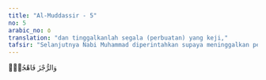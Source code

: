 ```yaml
---
title: "Al-Muddassir - 5"
no: 5
arabic_no: ٥
translation: "dan tinggalkanlah segala (perbuatan) yang keji,"
tafsir: "Selanjutnya Nabi Muhammad diperintahkan supaya meninggalkan perbuatan dosa seperti menyembah berhala atau patung. Kata ar-rujz yang terdapat dalam ayat ini berarti siksaan, dan dalam hal ini yang dimaksudkan ialah perintah menjauhkan segala sebab yang mendatangkan siksaan, yakni perbuatan maksiat. Termasuk yang dilarang oleh ayat ini ialah mengerjakan segala macam perbuatan yang menyebabkan perbuatan maksiat.\n\nMembersihkan diri dari dosa apalagi bagi seorang dai adalah suatu kewajiban. Sebab, kalau pada diri sang dai sendiri diketahui ada cela dan aib oleh masyarakat, tentu perkataan dan nasihatnya sulit diterima orang. Bahkan mubalig yang pandai memelihara diri sekali pun pasti menghadapi dua bentuk tantangan, yakni:\n\n1.Boleh jadi orang yang diajak dan diseru ke jalan Allah akan menepuk dada, memperlihatkan kesombongannya, sehingga merasa tidak lagi membutuhkan nasihat. Dengan kekayaan, ilmu pengetahuan, atau kedudukan tinggi yang dimilikinya, ia merasa tidak perlu lagi diajak ke jalan Allah.\n\n2.Mungkin pula sang dai dimusuhi oleh penguasa dan yang tidak senang kepadanya. Sang dai akan diusir, disiksa, dikurangi hak-haknya, diintimidasi, dilarang, atau dihalang-halangi menyampaikan dakwah dan menegakkan yang hak. Semuanya itu merupakan akibat yang harus dihadapi bagi siapa saja yang berjihad di jalan Allah. Memelihara diri dari segala tindakan dan perkataan yang melunturkan nama baik di mata masyarakat adalah sebagian dari ikhtiar dalam rangka mencapai kesuksesan dalam berdakwah."
---
```

وَالرُّجْزَ فَاهْجُرْۖ 